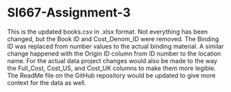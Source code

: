 # SI667-Assignment-3

This is the updated books.csv in .xlsx format. Not everything has been changed, but the Book ID and Cost_Denom_ID were removed. 
The Binding ID was replaced from number values to the actual binding material. A similar change happened with the Origin ID column from ID number to the location name.
For the actual data project changes would also be made to the way the Full_Cost, Cost_US, and Cost_UK columns to make them more legible. 
The ReadMe file on the GitHub repository would be updated to give more context for the data as well.
